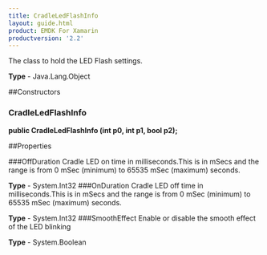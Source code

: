 ```yaml
---
title: CradleLedFlashInfo
layout: guide.html
product: EMDK For Xamarin
productversion: '2.2'
---
```

The class to hold the LED Flash settings.

**Type** - Java.Lang.Object

##Constructors
### CradleLedFlashInfo 
**public CradleLedFlashInfo (int p0, int p1, bool p2);**

##Properties

###OffDuration
Cradle LED on time in milliseconds.This is in mSecs and the range is from 0 mSec (minimum) to 65535 mSec (maximum) seconds.

**Type** - System.Int32
###OnDuration
Cradle LED off time in milliseconds.This is in mSecs and the range is from 0 mSec (minimum) to 65535 mSec (maximum) seconds.

**Type** - System.Int32
###SmoothEffect
Enable or disable the smooth effect of the LED blinking

**Type** - System.Boolean






